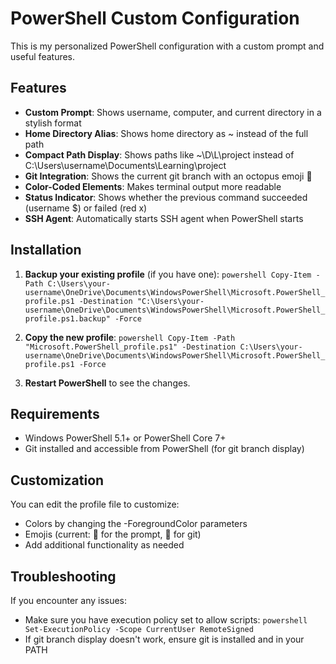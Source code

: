 ﻿# PowerShell Custom Configuration

This is my personalized PowerShell configuration with a custom prompt and useful features.

## Features

- **Custom Prompt**: Shows username, computer, and current directory in a stylish format
- **Home Directory Alias**: Shows home directory as ~ instead of the full path
- **Compact Path Display**: Shows paths like ~\D\L\project instead of C:\Users\username\Documents\Learning\project
- **Git Integration**: Shows the current git branch with an octopus emoji 🐙
- **Color-Coded Elements**: Makes terminal output more readable
- **Status Indicator**: Shows whether the previous command succeeded (username $) or failed (red x)
- **SSH Agent**: Automatically starts SSH agent when PowerShell starts

## Installation

1. **Backup your existing profile** (if you have one):
   `powershell
   Copy-Item -Path C:\Users\your-username\OneDrive\Documents\WindowsPowerShell\Microsoft.PowerShell_profile.ps1 -Destination "C:\Users\your-username\OneDrive\Documents\WindowsPowerShell\Microsoft.PowerShell_profile.ps1.backup" -Force
   `

2. **Copy the new profile**:
   `powershell
   Copy-Item -Path "Microsoft.PowerShell_profile.ps1" -Destination C:\Users\your-username\OneDrive\Documents\WindowsPowerShell\Microsoft.PowerShell_profile.ps1 -Force
   `

3. **Restart PowerShell** to see the changes.

## Requirements

- Windows PowerShell 5.1+ or PowerShell Core 7+
- Git installed and accessible from PowerShell (for git branch display)

## Customization

You can edit the profile file to customize:
- Colors by changing the -ForegroundColor parameters
- Emojis (current: 🚀 for the prompt, 🐙 for git)
- Add additional functionality as needed

## Troubleshooting

If you encounter any issues:
- Make sure you have execution policy set to allow scripts:
  `powershell
  Set-ExecutionPolicy -Scope CurrentUser RemoteSigned
  `
- If git branch display doesn't work, ensure git is installed and in your PATH
